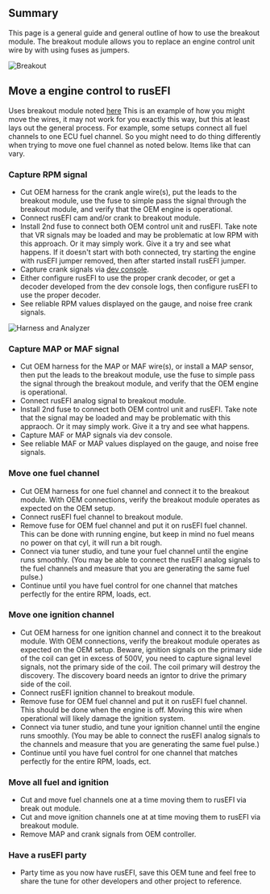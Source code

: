 ## Summary

This page is a general guide and general outline of how to use the breakout module. The breakout module allows you to replace an engine control unit wire by with using fuses as jumpers.

![Breakout](Images/breakout.png)

## Move a engine control to rusEFI
Uses breakout module noted [here](http://rusefi.com/forum/viewtopic.php?f=4&t=454) This is an example of how you might move the wires, it may not work for you exactly this way, but this at least lays out the general process. For example, some setups connect all fuel channels to one ECU fuel channel. So you might need to do thing differently when trying to move one fuel channel as noted below. Items like that can vary. 

### Capture RPM signal

* Cut OEM harness for the crank angle wire(s), put the leads to the breakout module, use the fuse to simple pass the signal through the breakout module, and verify that the OEM engine is operational. 
* Connect rusEFI cam and/or crank to breakout module.
* Install 2nd fuse to connect both OEM control unit and rusEFI. Take note that VR signals may be loaded and may be problematic at low RPM with this approach. Or it may simply work. Give it a try and see what happens. If it doesn't start with both connected, try starting the engine with rusEFI jumper removed, then after started install rusEFI jumper. 
* Capture crank signals via [dev console](Console).
* Either configure rusEFI to use the proper crank decoder, or get a decoder developed from the dev console logs, then configure rusEFI to use the proper decoder. 
* See reliable RPM values displayed on the gauge, and noise free crank signals.

![Harness and Analyzer](Images/Harness_and_analyzer.jpg)

### Capture MAP or MAF signal

* Cut OEM harness for the MAP or MAF wire(s), or install a MAP sensor, then put the leads to the breakout module, use the fuse to simple pass the signal through the breakout module, and verify that the OEM engine is operational. 
* Connect rusEFI analog signal to breakout module.
* Install 2nd fuse to connect both OEM control unit and rusEFI. Take note that the signal may be loaded and may be problematic with this appraoch. Or it may simply work. Give it a try and see what happens. 
* Capture MAF or MAP signals via dev console.
* See reliable MAF or MAP values displayed on the gauge, and noise free signals.

### Move one fuel channel

* Cut OEM harness for one fuel channel and connect it to the breakout module. With OEM connections, verify the breakout module operates as expected on the OEM setup. 
* Connect rusEFI fuel channel to breakout module.
* Remove fuse for OEM fuel channel and put it on rusEFI fuel channel. This can be done with running engine, but keep in mind no fuel means no power on that cyl, it will run a bit rough.
* Connect via tuner studio, and tune your fuel channel until the engine runs smoothly. (You may be able to connect the rusEFI analog signals to the fuel channels and measure that you are generating the same fuel pulse.) 
* Continue until you have fuel control for one channel that matches perfectly for the entire RPM, loads, ect. 

### Move one ignition channel

* Cut OEM harness for one ignition channel and connect it to the breakout module. With OEM connections, verify the breakout module operates as expected on the OEM setup. Beware, ignition signals on the primary side of the coil can get in excess of 500V, you need to capture signal level signals, not the primary side of the coil. The coil primary will destroy the discovery. The discovery board needs an igntor to drive the primary side of the coil. 
* Connect rusEFI ignition channel to breakout module.
* Remove fuse for OEM fuel channel and put it on rusEFI fuel channel. This should be done when the engine is off. Moving this wire when operational will likely damage the ignition system.  
* Connect via tuner studio, and tune your ignition channel until the engine runs smoothly. (You may be able to connect the rusEFI analog signals to the  channels and measure that you are generating the same fuel pulse.) 
* Continue until you have fuel control for one channel that matches perfectly for the entire RPM, loads, ect. 

### Move all fuel and ignition
* Cut and move fuel channels one at a time moving them to rusEFI via break out module.
* Cut and move ignition channels one at at time moving them to rusEFI via breakout module. 
* Remove MAP and crank signals from OEM controller. 

### Have a rusEFI party
* Party time as you now have rusEFI, save this OEM tune and feel free to share the tune for other developers and other project to reference. 
